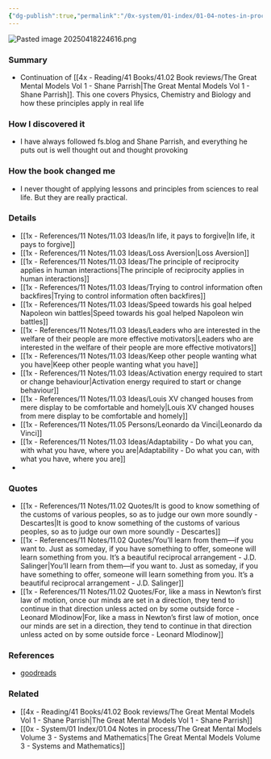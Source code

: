 ```yaml
---
{"dg-publish":true,"permalink":"/0x-system/01-index/01-04-notes-in-process/the-great-mental-models-volume-2-physics-chemistry-and-biology/","title":"The Great Mental Models Volume 2 - Physics, Chemistry and Biology","created":"2025-04-25T11:41:54.245+03:00","updated":"2025-04-25T11:41:54.245+03:00"}
---
```


![Pasted image 20250418224616.png](/img/user/Pasted%20image%2020250418224616.png)
### Summary
- Continuation of [[4x - Reading/41 Books/41.02 Book reviews/The Great Mental Models Vol 1 - Shane Parrish\|The Great Mental Models Vol 1 - Shane Parrish]]. This one covers Physics, Chemistry and Biology and how these principles apply in real life
### How I discovered it
- I have always followed fs.blog and Shane Parrish, and everything he puts out is well thought out and thought provoking

### How the book changed me
- I never thought of applying lessons and principles from sciences to real life. But they are really practical.

### Details
- [[1x - References/11 Notes/11.03 Ideas/In life, it pays to forgive\|In life, it pays to forgive]]
- [[1x - References/11 Notes/11.03 Ideas/Loss Aversion\|Loss Aversion]]
- [[1x - References/11 Notes/11.03 Ideas/The principle of reciprocity applies in human interactions\|The principle of reciprocity applies in human interactions]]
- [[1x - References/11 Notes/11.03 Ideas/Trying to control information often backfires\|Trying to control information often backfires]]
- [[1x - References/11 Notes/11.03 Ideas/Speed towards his goal helped Napoleon win battles\|Speed towards his goal helped Napoleon win battles]]
- [[1x - References/11 Notes/11.03 Ideas/Leaders who are interested in the welfare of their people are more effective motivators\|Leaders who are interested in the welfare of their people are more effective motivators]]
- [[1x - References/11 Notes/11.03 Ideas/Keep other people wanting what you have\|Keep other people wanting what you have]]
- [[1x - References/11 Notes/11.03 Ideas/Activation energy required to start or change behaviour\|Activation energy required to start or change behaviour]]
- [[1x - References/11 Notes/11.03 Ideas/Louis XV changed houses from mere display to be comfortable and homely\|Louis XV changed houses from mere display to be comfortable and homely]]
- [[1x - References/11 Notes/11.05 Persons/Leonardo da Vinci\|Leonardo da Vinci]]
- [[1x - References/11 Notes/11.03 Ideas/Adaptability - Do what you can, with what you have, where you are\|Adaptability - Do what you can, with what you have, where you are]]
- 

### Quotes
- [[1x - References/11 Notes/11.02 Quotes/It is good to know something of the customs of various peoples, so as to judge our own more soundly - Descartes\|It is good to know something of the customs of various peoples, so as to judge our own more soundly - Descartes]]
- [[1x - References/11 Notes/11.02 Quotes/You’ll learn from them—if you want to. Just as someday, if you have something to offer, someone will learn something from you. It’s a beautiful reciprocal arrangement - J.D. Salinger\|You’ll learn from them—if you want to. Just as someday, if you have something to offer, someone will learn something from you. It’s a beautiful reciprocal arrangement - J.D. Salinger]]
- [[1x - References/11 Notes/11.02 Quotes/For, like a mass in Newton’s first law of motion, once our minds are set in a direction, they tend to continue in that direction unless acted on by some outside force - Leonard Mlodinow\|For, like a mass in Newton’s first law of motion, once our minds are set in a direction, they tend to continue in that direction unless acted on by some outside force - Leonard Mlodinow]]

### References
- [goodreads](https://www.goodreads.com/book/show/52200318-the-great-mental-models-volume-2?from_search=true&from_srp=true&qid=ZbDRUoa3pq&rank=1)

### Related
- [[4x - Reading/41 Books/41.02 Book reviews/The Great Mental Models Vol 1 - Shane Parrish\|The Great Mental Models Vol 1 - Shane Parrish]]
- [[0x - System/01 Index/01.04 Notes in process/The Great Mental Models Volume 3 - Systems and Mathematics\|The Great Mental Models Volume 3 - Systems and Mathematics]]


